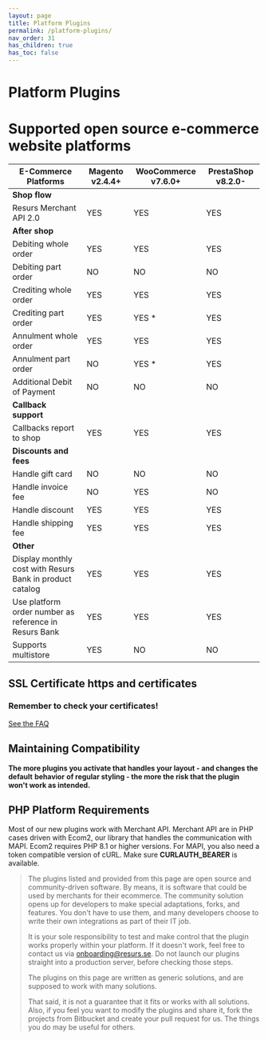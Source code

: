 ```yaml
---
layout: page
title: Platform Plugins
permalink: /platform-plugins/
nav_order: 31
has_children: true
has_toc: false
---
```


# Platform Plugins

# Supported open source e-commerce website platforms

| E-Commerce Platforms                                     | Magento v2.4.4+ | WooCommerce v7.6.0+ | PrestaShop v8.2.0- |
|----------------------------------------------------------|-----------------|---------------------|--------------------|
| **Shop flow**                                            |                 |                     |                    | 
| Resurs Merchant API 2.0                                  | YES             | YES                 | YES                |
| **After shop**                                           |                 |                     |                    |                                               
| Debiting whole order                                     | YES             | YES                 | YES                |
| Debiting part order                                      | NO              | NO                  | NO                 |
| Crediting whole order                                    | YES             | YES                 | YES                |
| Crediting part order                                     | YES             | YES \*              | YES                |
| Annulment whole order                                    | YES             | YES                 | YES                |
| Annulment part order                                     | NO              | YES \*              | YES                |
| Additional Debit of Payment                              | NO              | NO                  | NO                 |
| **Callback support**                                     |                 |                     |                    |
| Callbacks report to shop                                 | YES             | YES                 | YES                |
| **Discounts and fees**                                   |                 |                     |                    |
| Handle gift card                                         | NO              | NO                  | NO                 |
| Handle invoice fee                                       | NO              | YES                 | NO                 |
| Handle discount                                          | YES             | YES                 | YES                |
| Handle shipping fee                                      | YES             | YES                 | YES                |
| **Other**                                                |                 |                     |                    |
| Display monthly cost with Resurs Bank in product catalog | YES             | YES                 | YES                |
| Use platform order number as reference in Resurs Bank    | YES             | YES                 | YES                |
| Supports multistore                                      | YES             | NO                  | NO                 |

## SSL Certificate https and certificates

### Remember to check your certificates!

[See the FAQ](/faq/)

## Maintaining Compatibility

**The more plugins you activate that handles your layout - and changes
the default** **behavior** **of regular styling - the more the risk that
the plugin won't work as intended.**

## PHP Platform Requirements

Most of our new plugins work with Merchant API. Merchant API are in PHP cases driven with Ecom2, our library that
handles the communication with MAPI. Ecom2 requires PHP 8.1 or higher versions. For MAPI, you also need a token
compatible version of cURL. Make sure **CURLAUTH_BEARER** is available.

> The plugins listed and provided from this page are open source and
> community-driven software. By means, it is software that could be used
> by merchants for their ecommerce. The community solution opens up for
> developers to make special adaptations, forks, and features. You don't
> have to use them, and many developers choose to write their own
> integrations as part of their IT job.
>
> It is your sole responsibility to test and make control that
> the plugin works properly within your platform. If it doesn't work,
> feel free to contact us via onboarding@resurs.se. Do not launch our
> plugins straight into a production server, before checking those steps.
>
> The plugins on this page are written as generic solutions, and are
> supposed to work with many solutions.
>
> That said, it is not a guarantee that it fits or works with
> all solutions. Also, if you feel you want to modify the plugins and
> share it, fork the projects from Bitbucket and create your pull
> request for us. The things you do may be useful for others.
